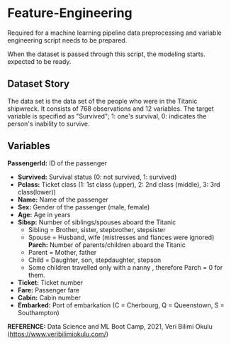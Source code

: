 # Feature-Engineering

Required for a machine learning pipeline data preprocessing and variable engineering script
needs to be prepared.

When the dataset is passed through this script, the modeling starts.
expected to be ready.

## Dataset Story
The data set is the data set of the people who were in the Titanic shipwreck.
It consists of 768 observations and 12 variables.
The target variable is specified as "Survived";
1: one's survival,
0: indicates the person's inability to survive.

## Variables
 **PassengerId:** ID of the passenger
* **Survived:** Survival status (0: not survived, 1: survived)
* **Pclass:** Ticket class (1: 1st class (upper), 2: 2nd class (middle), 3: 3rd class(lower))
* **Name:** Name of the passenger
* **Sex:** Gender of the passenger (male, female)
* **Age:** Age in years
* **Sibsp:** Number of siblings/spouses aboard the Titanic
     * Sibling = Brother, sister, stepbrother, stepsister
     * Spouse = Husband, wife (mistresses and fiances were ignored)
 **Parch:** Number of parents/children aboard the Titanic
     * Parent = Mother, father
     * Child = Daughter, son, stepdaughter, stepson
     * Some children travelled only with a nanny , therefore Parch = 0 for them.
 * **Ticket:** Ticket number
 * **Fare:** Passenger fare
 * **Cabin:** Cabin number
 * **Embarked:** Port of embarkation (C = Cherbourg, Q = Queenstown, S = Southampton)
 
 
 **REFERENCE:** Data Science and ML Boot Camp, 2021, Veri Bilimi Okulu (https://www.veribilimiokulu.com/)
 
